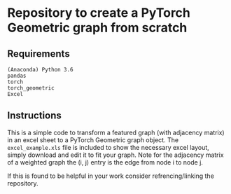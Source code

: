 # Repository to create a PyTorch Geometric graph from scratch

## Requirements
```
(Anaconda) Python 3.6
pandas
torch
torch_geometric
Excel
```
## Instructions
This is a simple code to transform a featured graph (with adjacency matrix) in an excel sheet to a PyTorch Geometric graph object. The ```excel_example.xls``` file is included to show the necessary excel layout, simply download and edit it to fit your graph. Note for the adjacency matrix of a weighted graph the (i, j) entry is the edge from node i to node j.

If this is found to be helpful in your work consider refrencing/linking the repository.

